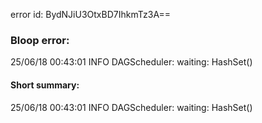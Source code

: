 error id: BydNJiU3OtxBD7IhkmTz3A==
### Bloop error:

25/06/18 00:43:01 INFO DAGScheduler: waiting: HashSet()
#### Short summary: 

25/06/18 00:43:01 INFO DAGScheduler: waiting: HashSet()